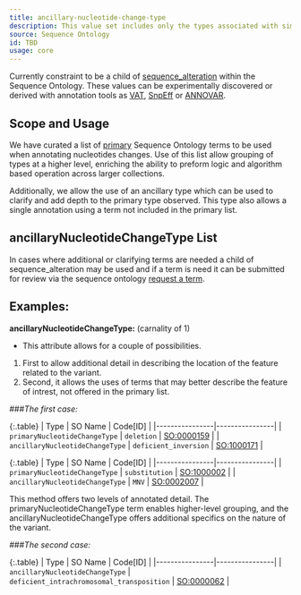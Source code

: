 ```yaml
---
title: ancillary-nucleotide-change-type
description: This value set includes only the types associated with simple nucleotide alleles.
source: Sequence Ontology
id: TBD
usage: core
---
```


Currently constraint to be a child of [sequence_alteration](http://www.sequenceontology.org/browser/current_svn/term/SO:0001059) within the Sequence Ontology.  These values can be experimentally discovered or derived with annotation tools as [VAT](http://www.yandell-lab.org/software/vaast.html), [SnpEff](http://snpeff.sourceforge.net/) or [ANNOVAR](http://www.openbioinformatics.org/annovar/).


Scope and Usage
---------------

We have curated a list of [primary](primary_nucleotide_change_type.html) Sequence Ontology terms to be used when annotating nucleotides changes.  Use of this list allow grouping of types at a higher level, enriching the ability to preform logic and algorithm based operation across larger collections.

Additionally, we allow the use of an ancillary type which can be used to clarify and add depth to the primary type observed.  This type also allows a single annotation using a term not included in the primary list.

ancillaryNucleotideChangeType List
------------------------

In cases where additional or clarifying terms are needed a child of sequence_alteration may be used and if a term is need it can be submitted for review via the sequence ontology [request a term]( http://sourceforge.net/p/song/term-tracker/).


Examples:
---------

**ancillaryNucleotideChangeType:** (carnality of 1)

* This attribute allows for a couple of possibilities.  
1. First to allow additional detail in describing the location of the feature related to the variant.
2. Second, it allows the uses of terms that may better describe the feature of intrest, not offered in the primary list.

###_The first case:_

{:.table}
| Type | SO Name | Code[ID] | 
|----------------|----------------|
| `primaryNucleotideChangeType` | `deletion` | [SO:0000159](http://www.sequenceontology.org/browser/current_svn/term/SO:0000159) |
| `ancillaryNucleotideChangeType` | `deficient_inversion` | [SO:1000171](http://www.sequenceontology.org/browser/current_svn/term/SO:1000171) |

{:.table}
| Type | SO Name | Code[ID] | 
|----------------|----------------|
| `primaryNucleotideChangeType` | `substitution` | [SO:1000002](http://www.sequenceontology.org/browser/current_svn/term/SO:1000002) |
| `ancillaryNucleotideChangeType` | `MNV` | [SO:0002007](http://www.sequenceontology.org/browser/current_svn/term/SO:0002007) |

This method offers two levels of annotated detail. The primaryNucleotideChangeType term enables higher-level grouping, and the ancillaryNucleotideChangeType offers additional specifics on the nature of the variant.

###_The second case:_

{:.table} 
| Type | SO Name | Code[ID] | 
|----------------|----------------| 
| `ancillaryNucleotideChangeType` | `deficient_intrachromosomal_transposition` | [SO:0000062](http://www.sequenceontology.org/browser/current_svn/term/SO:0000062) |